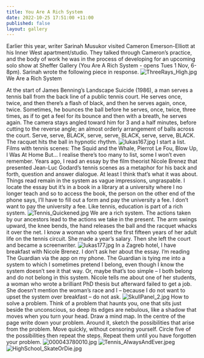 ```yaml
---
title: You Are A Rich System
date: 2022-10-25 17:51:00 +11:00
published: false
layout: gallery
---
```


Earlier this year, writer Sarinah Musukor visited Cameron Emerson-Elliott at his Inner West apartment/studio. They talked through Cameron’s practice, and the body of work he was in the process of developing for an upcoming solo show at Sheffer Gallery (You Are A Rich System - opens Tues 1 Nov, 6-8pm). Sarinah wrote the following piece in response.
![ThreeRays_High.jpg](/uploads/ThreeRays_High.jpg)
We Are a Rich System

At the start of James Benning’s Landscape Suicide (1986), a man serves a tennis ball from the back line of a public tennis court. He serves once, twice, and then there’s a flash of black, and then he serves again, once, twice. Sometimes, he bounces the ball before he serves, once, twice, three times, as if to get a feel for its bounce and then with a breath, he serves again. The camera stays angled toward him for 3 and a half minutes, before cutting to the reverse angle; an almost orderly arrangement of balls across the court. Serve, serve, BLACK, serve, serve, BLACK, serve, serve, BLACK. The racquet hits the ball in hypnotic rhythm. 
![lukas167.jpg](/uploads/lukas167.jpg)
I start a list. Films with tennis scenes: The Squid and the Whale, Pierrot Le Fou, Blow Up, I Was At Home But… I realise there’s too many to list, some I won’t even remember. Years ago, I read an essay by the film theorist Nicole Brenez that presented Jean-Luc Godard’s tennis scenes as a metaphor for his back and forth, question and answer dialogue. At least I think that’s what it was about. Things read remain in the system as vague impressions, ungraspable. I locate the essay but it’s in a book in a library at a university where I no longer teach and so to access the book, the person on the other end of the phone says, I’ll have to fill out a form and pay the university a fee. I don’t want to pay the university a fee. Like tennis, education is part of a rich system. 
![Tennis_Quickened.jpg](/uploads/Tennis_Quickened.jpg)
We are a rich system. The actions taken by our ancestors lead to the actions we take in the present. The arm swings upward, the knee bends, the hand releases the ball and the racquet whacks it over the net. I know a woman who spent the first fifteen years of her adult life on the tennis circuit. She made a year’s salary. Then she left the court and became a screenwriter. 
![lukas177.jpg](/uploads/lukas177.jpg)
In a Zagreb hotel, I have breakfast with Nicole Brenez. I don’t ask her about the essay. I’m reading The Guardian via the app on my phone. The Guardian is tying me into a system to which I sometimes pretend I belong, even though I know the system doesn’t see it that way. Or, maybe that’s too simple – I both belong and do not belong in this system. Nicole tells me about one of her students, a woman who wrote a brilliant PhD thesis but afterward failed to get a job. She doesn’t mention the woman’s race and I – because I do not want to upset the system over breakfast – do not ask. 
![SkullPanel_2.jpg](/uploads/SkullPanel_2.jpg)
How to solve a problem. Think of a problem that haunts you, one that sits just beside the unconscious, so deep its edges are nebulous, like a shadow that moves when you turn your head. Draw a mind map. In the centre of the page write down your problem. Around it, sketch the possibilities that arise from the problem. Move quickly, without censoring yourself. Circle five of the possibilities then repeat the steps. Repeat them until you have forgotten your problem. 
![000043780010.jpg](/uploads/000043780010.jpg)
![Tennis_AlwaysAndEver.jpeg](/uploads/Tennis_AlwaysAndEver.jpeg)
![HighSchool_SkateOrDie.jpg](/uploads/HighSchool_SkateOrDie.jpg)
